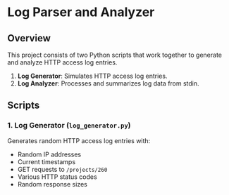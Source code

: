 # Log Parser and Analyzer

## Overview

This project consists of two Python scripts that work together to generate and analyze HTTP access log entries.

1. **Log Generator**: Simulates HTTP access log entries.
2. **Log Analyzer**: Processes and summarizes log data from stdin.

## Scripts

### 1. Log Generator (`log_generator.py`)

Generates random HTTP access log entries with:
- Random IP addresses
- Current timestamps
- GET requests to `/projects/260`
- Various HTTP status codes
- Random response sizes

